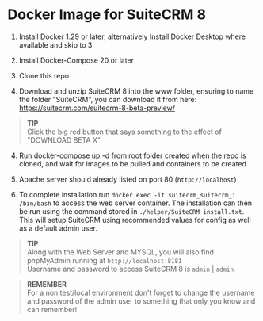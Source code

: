 # Docker Image for SuiteCRM 8

1. Install Docker 1.29 or later, alternatively Install Docker Desktop where available and skip to 3

2. Install Docker-Compose 20 or later

3. Clone this repo

4. Download and unzip SuiteCRM 8 into the www folder, ensuring to name the folder "SuiteCRM", you can download it from here: https://suitecrm.com/suitecrm-8-beta-preview/
> **TIP** \
> Click the big red button that says something to the effect of "DOWNLOAD BETA X"

4. Run docker-compose up -d
from root folder created when the repo is cloned,
and wait for images to be pulled and containers to be created

5. Apache server should already listed on port 80 (`http://localhost`)

6. To complete installation run `docker exec -it suitecrm_suitecrm_1 /bin/bash` to access the web server container. The installation can then be run using the command stored in `./helper/SuiteCRM install.txt`. This will setup SuiteCRM using recommended values for config as well as a default admin user.
>**TIP** \
>Along with the Web Server and MYSQL, you will also find phpMyAdmin running at `http://localhost:8181` \
>Username and password to access SuiteCRM 8 is `admin` | `admin`

> **REMEMBER** \
> For a non test/local environment don't forget to change the username and password of the admin user to something that only you know and can remember!






